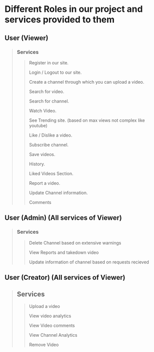 # Different Roles in our project and services provided to them

## User (Viewer)

> ### Services
> > Register in our site.
> > 
> > Login / Logout to our site.
> > 
> > Create a channel through which you can upload a video.
> > 
> > Search for video.
> > 
> > Search for channel.
> > 
> > Watch Video.
> > 
> > See Trending site. (based on max views not complex like youtube)
> > 
> > Like / Dislike a video.
> > 
> > Subscribe channel.
> >
> > Save videos.
> > 
> > History.
> > 
> > Liked Videos Section.
> > 
> > Report a video.
> > 
> > Update Channel information.
> > 
> > Comments

## User (Admin)  (All services of Viewer)

> ### Services
> > Delete Channel based on extensive warnings
> > 
> > View Reports and takedown video
> > 
> > Update information of channel based on requests recieved

## User (Creator) (All services of Viewer)

> ## Services
> >Upload a video
> >
> >View video analytics
> >
> >View Video comments
> >
> >View Channel Analytics
> >
> >Remove Video


